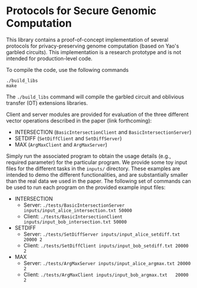 # Protocols for Secure Genomic Computation

This library contains a proof-of-concept implementation of several protocols for
privacy-preserving genome computation (based on Yao's garbled circuits).
This implementation is a research prototype and is not intended for
production-level code.

To compile the code, use the following commands
    
    ./build_libs
    make

The `./build_libs` command will compile the garbled circuit and oblivious transfer (OT)
extensions libraries.

Client and server modules are provided for evaluation of the three different
vector operations described in the paper (link forthcoming):
* INTERSECTION (`BasicIntersectionClient` and `BasicIntersectionServer`)
* SETDIFF (`SetDiffClient` and `SetDiffServer`)
* MAX (`ArgMaxClient` and `ArgMaxServer`)

Simply run the associated program to obtain the usage details (e.g., required
parameter) for the particular program. We provide some toy input files for the
different tasks in the `inputs/` directory. These examples are intended to
demo the different functionalities, and are substantially smaller than the real
data we used in the paper. The following set of commands can be used to run
each program on the provided example input files:
* INTERSECTION
  * Server: `./tests/BasicIntersectionServer inputs/input_alice_intersection.txt 50000`
  * Client: `./tests/BasicIntersectionClient inputs/input_bob_intersection.txt 50000`
* SETDIFF
  * Server: `./tests/SetDiffServer inputs/input_alice_setdiff.txt 20000 2`
  * Client: `./tests/SetDiffClient inputs/input_bob_setdiff.txt 20000 2`
* MAX
  * Server: `./tests/ArgMaxServer inputs/input_alice_argmax.txt 20000 2`
  * Client: `./tests/ArgMaxClient inputs/input_bob_argmax.txt   20000 2`

